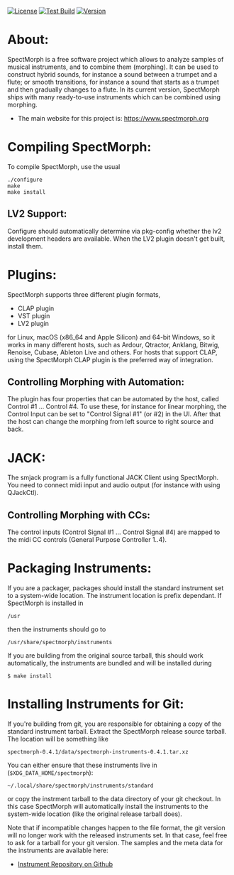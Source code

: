 [![License][lgpl2.1-badge]][lgpl2.1-url]
[![Test Build][testing-badge]][testing-url]
[![Version][version-badge]][version-url]

About:
======

SpectMorph is a free software project which allows to analyze samples of
musical instruments, and to combine them (morphing). It can be used to
construct hybrid sounds, for instance a sound between a trumpet and a flute; or
smooth transitions, for instance a sound that starts as a trumpet and then
gradually changes to a flute. In its current version, SpectMorph ships with
many ready-to-use instruments which can be combined using morphing.

* The main website for this project is:
    https://www.spectmorph.org

Compiling SpectMorph:
=====================

To compile SpectMorph, use the usual

    ./configure
    make
    make install

LV2 Support:
------------

Configure should automatically determine via pkg-config whether the lv2
development headers are available. When the LV2 plugin doesn't get built,
install them.

Plugins:
========

SpectMorph supports three different plugin formats,

 * CLAP plugin
 * VST plugin
 * LV2 plugin

for Linux, macOS (x86_64 and Apple Silicon) and 64-bit Windows, so it works in
many different hosts, such as Ardour, Qtractor, Anklang, Bitwig, Renoise,
Cubase, Ableton Live and others. For hosts that support CLAP, using the
SpectMorph CLAP plugin is the preferred way of integration.

Controlling Morphing with Automation:
-------------------------------------
The plugin has four properties that can be automated by the host, called
Control #1 ... Control #4. To use these, for instance for linear morphing,
the Control Input can be set to "Control Signal #1" (or #2) in the UI. After
that the host can change the morphing from left source to right source and
back.

JACK:
=====

The smjack program is a fully functional JACK Client using SpectMorph. You need
to connect midi input and audio output (for instance with using QJackCtl).

Controlling Morphing with CCs:
------------------------------
The control inputs (Control Signal #1 ... Control Signal #4) are mapped to the
midi CC controls (General Purpose Controller 1..4).

Packaging Instruments:
======================

If you are a packager, packages should install the standard instrument set to a
system-wide location. The instrument location is prefix dependant. If
SpectMorph is installed in

    /usr

then the instruments should go to

    /usr/share/spectmorph/instruments

If you are building from the original source tarball, this should work automatically,
the instruments are bundled and will be installed during

    $ make install

Installing Instruments for Git:
===============================

If you're building from git, you are responsible for obtaining a copy of the standard
instrument tarball. Extract the SpectMorph release source tarball. The location will
be something like

    spectmorph-0.4.1/data/spectmorph-instruments-0.4.1.tar.xz

You can either ensure that these instruments live in (`$XDG_DATA_HOME/spectmorph`):

    ~/.local/share/spectmorph/instruments/standard

or copy the instrment tarball to the data directory of your git checkout. In this
case SpectMorph will automatically install the instruments to the system-wide
location (like the original release tarball does).

Note that if incompatible changes happen to the file format, the git version will
no longer work with the released instruments set. In that case, feel free to ask
for a tarball for your git version. The samples and the meta data for the instruments
are available here:

* [Instrument Repository on Github](https://github.com/swesterfeld/spectmorph-instruments)

[lgpl2.1-badge]: https://img.shields.io/github/license/swesterfeld/spectmorph?style=for-the-badge
[lgpl2.1-url]: https://github.com/swesterfeld/spectmorph/blob/master/COPYING
[testing-badge]: https://img.shields.io/github/actions/workflow/status/swesterfeld/spectmorph/testing.yml?style=for-the-badge
[testing-url]: https://github.com/swesterfeld/spectmorph/actions/workflows/testing.yml
[version-badge]: https://img.shields.io/github/v/release/swesterfeld/spectmorph?label=version&style=for-the-badge
[version-url]: https://github.com/swesterfeld/spectmorph/releases

